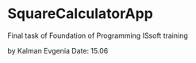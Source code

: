 # SquareCalculatorApp
Final task of Foundation of Programming ISsoft training

by Kalman Evgenia
Date: 15.06